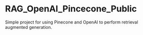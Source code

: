 # RAG_OpenAI_Pincecone_Public
Simple project for using Pinecone and OpenAI to perform retrieval augmented generation.
